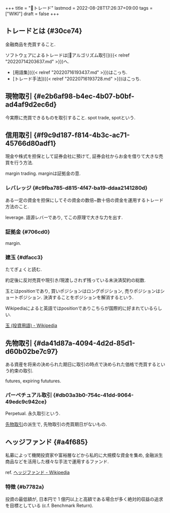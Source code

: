 +++
title = "📝トレード"
lastmod = 2022-08-28T17:26:37+09:00
tags = ["WIKI"]
draft = false
+++

## トレードとは {#30ce74}

金融商品を売買すること.

ソフトウェアによるトレードは[📝アルゴリズム取引]({{< relref "20220714203637.md" >}})へ.

-   [用語集]({{< relref "20220716193437.md" >}})はこっち.
-   [トレード手法]({{< relref "20220716193728.md" >}})はこっち.


## 現物取引 {#e2b6af98-b4ec-4b07-b0bf-ad4af9d2ec6d}

今実際に売買できるものを取引すること. spot trade, spotという.


## 信用取引 {#f9c9d187-f814-4b3c-ac71-45766d80adf1}

現金や株式を担保として証券会社に預けて, 証券会社からお金を借りて大きな売買を行う方法.

margin trading. marginは証拠金の意.


### レバレッジ {#c9fba785-d815-4f47-ba19-ddaa2141280d}

ある一定の資金を担保にしてその資金の数倍~数十倍の資金を運用するトレード方法のこと.

leverage. 語源レバーであり, てこの原理で大きな力を出す.


### 証拠金 {#706cd0}

margin.


### 建玉 {#dfacc3}

たてぎょくと読む.

約定後に反対売買や現引き/現渡しされず残っている未決済契約の総数.

玉とはpositionであり, 買いポジションはロングポジション, 売りポジションはショートポジション. 決済することをポジションを解消するという.

Wikipediaによると英語ではpositionでありこちらが国際的に好まれているらしい.

[玉 (投資用語) - Wikipedia](https://ja.wikipedia.org/wiki/%E7%8E%89_(%E6%8A%95%E8%B3%87%E7%94%A8%E8%AA%9E))


## 先物取引 {#da41d87a-4094-4d2d-85d1-d60b02be7c97}

ある資産を将来の決められた期日に取引の時点で決められた価格で売買するという約束の取引.

futures, expiring fututures.


### パーペチュアル取引 {#db03a3b0-754c-41dd-9064-49edc9c942ce}

Perpetual. 永久取引という.

[先物取引](#da41d87a-4094-4d2d-85d1-d60b02be7c97)の派生で, 先物取引の売買期日がないもの.


## ヘッジファンド {#a4f685}

私募によって機関投資家や富裕層などから私的に大規模な資金を集め, 金融派生商品などを活用した様々な手法で運用するファンド.

ref. [ヘッジファンド - Wikipedia](http://ja.wikipedia.org/wiki/%E3%83%98%E3%83%83%E3%82%B8%E3%83%95%E3%82%A1%E3%83%B3%E3%83%89)


### 特徴 {#b7782a}

投資の最低額が, 日本円で 1 億円以上と高額である場合が多く絶対的収益の追求を目標としている (c.f. Benchmark Return).
